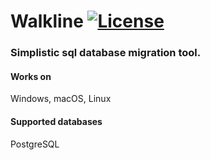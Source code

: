 # Walkline [![License](https://img.shields.io/badge/License-Apache_2.0-blue.svg)](https://opensource.org/licenses/Apache-2.0)

### Simplistic sql database migration tool.

#### Works on
Windows, macOS, Linux

#### Supported databases
PostgreSQL